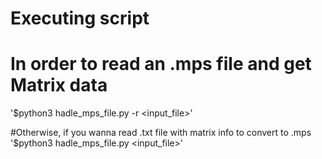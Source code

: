 # Executing script

# In order to read an .mps file and get Matrix data
'$python3 hadle_mps_file.py -r <input_file>'

#Otherwise, if you wanna read .txt file with matrix info to convert to .mps
'$python3 hadle_mps_file.py  <input_file>'
